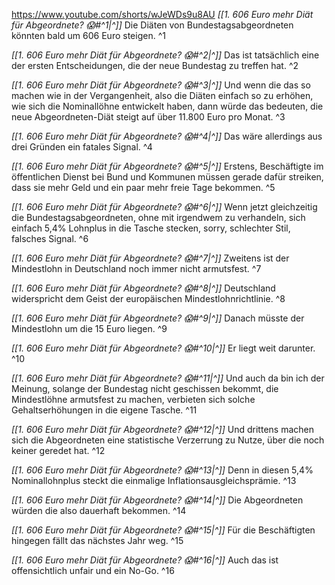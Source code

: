 https://www.youtube.com/shorts/wJeWDs9u8AU
*[[1. 606 Euro mehr Diät für Abgeordnete? 😱#^1|^]]* Die Diäten von Bundestagsabgeordneten könnten bald um 606 Euro steigen. ^1

*[[1. 606 Euro mehr Diät für Abgeordnete? 😱#^2|^]]* Das ist tatsächlich eine der ersten Entscheidungen, die der neue Bundestag zu treffen hat. ^2

*[[1. 606 Euro mehr Diät für Abgeordnete? 😱#^3|^]]* Und wenn die das so machen wie in der Vergangenheit, also die Diäten einfach so zu erhöhen, wie sich die Nominallöhne entwickelt haben, dann würde das bedeuten, die neue Abgeordneten-Diät steigt auf über 11.800 Euro pro Monat. ^3

*[[1. 606 Euro mehr Diät für Abgeordnete? 😱#^4|^]]* Das wäre allerdings aus drei Gründen ein fatales Signal. ^4

*[[1. 606 Euro mehr Diät für Abgeordnete? 😱#^5|^]]* Erstens, Beschäftigte im öffentlichen Dienst bei Bund und Kommunen müssen gerade dafür streiken, dass sie mehr Geld und ein paar mehr freie Tage bekommen. ^5

*[[1. 606 Euro mehr Diät für Abgeordnete? 😱#^6|^]]* Wenn jetzt gleichzeitig die Bundestagsabgeordneten, ohne mit irgendwem zu verhandeln, sich einfach 5,4% Lohnplus in die Tasche stecken, sorry, schlechter Stil, falsches Signal. ^6

*[[1. 606 Euro mehr Diät für Abgeordnete? 😱#^7|^]]* Zweitens ist der Mindestlohn in Deutschland noch immer nicht armutsfest. ^7

*[[1. 606 Euro mehr Diät für Abgeordnete? 😱#^8|^]]* Deutschland widerspricht dem Geist der europäischen Mindestlohnrichtlinie. ^8

*[[1. 606 Euro mehr Diät für Abgeordnete? 😱#^9|^]]* Danach müsste der Mindestlohn um die 15 Euro liegen. ^9

*[[1. 606 Euro mehr Diät für Abgeordnete? 😱#^10|^]]* Er liegt weit darunter. ^10

*[[1. 606 Euro mehr Diät für Abgeordnete? 😱#^11|^]]* Und auch da bin ich der Meinung, solange der Bundestag nicht geschissen bekommt, die Mindestlöhne armutsfest zu machen, verbieten sich solche Gehaltserhöhungen in die eigene Tasche. ^11

*[[1. 606 Euro mehr Diät für Abgeordnete? 😱#^12|^]]* Und drittens machen sich die Abgeordneten eine statistische Verzerrung zu Nutze, über die noch keiner geredet hat. ^12

*[[1. 606 Euro mehr Diät für Abgeordnete? 😱#^13|^]]* Denn in diesen 5,4% Nominallohnplus steckt die einmalige Inflationsausgleichsprämie. ^13

*[[1. 606 Euro mehr Diät für Abgeordnete? 😱#^14|^]]* Die Abgeordneten würden die also dauerhaft bekommen. ^14

*[[1. 606 Euro mehr Diät für Abgeordnete? 😱#^15|^]]* Für die Beschäftigten hingegen fällt das nächstes Jahr weg. ^15

*[[1. 606 Euro mehr Diät für Abgeordnete? 😱#^16|^]]* Auch das ist offensichtlich unfair und ein No-Go. ^16
